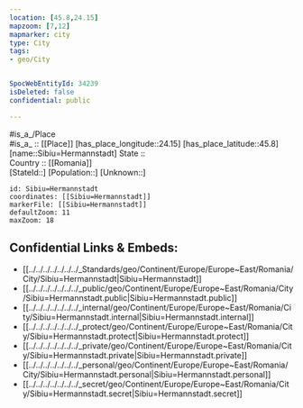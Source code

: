 ```yaml
---
location: [45.8,24.15] 
mapzoom: [7,12] 
mapmarker: city 
type: City
tags:
- geo/City


SpocWebEntityId: 34239
isDeleted: false
confidential: public

---
```

#is_a_/Place  
#is_a_ :: [[Place]] 
[has_place_longitude::24.15] 
[has_place_latitude::45.8] 
[name::Sibiu=Hermannstadt] 
State ::  
Country :: [[Romania]]  
[StateId::] 
[Population::] 
[Unknown::] 


```leaflet
id: Sibiu=Hermannstadt
coordinates: [[Sibiu=Hermannstadt]] 
markerFile: [[Sibiu=Hermannstadt]] 
defaultZoom: 11 
maxZoom: 18
```


## Confidential Links & Embeds: 
- [[../../../../../../../_Standards/geo/Continent/Europe/Europe~East/Romania/City/Sibiu=Hermannstadt|Sibiu=Hermannstadt]] 
- [[../../../../../../../_public/geo/Continent/Europe/Europe~East/Romania/City/Sibiu=Hermannstadt.public|Sibiu=Hermannstadt.public]] 
- [[../../../../../../../_internal/geo/Continent/Europe/Europe~East/Romania/City/Sibiu=Hermannstadt.internal|Sibiu=Hermannstadt.internal]] 
- [[../../../../../../../_protect/geo/Continent/Europe/Europe~East/Romania/City/Sibiu=Hermannstadt.protect|Sibiu=Hermannstadt.protect]] 
- [[../../../../../../../_private/geo/Continent/Europe/Europe~East/Romania/City/Sibiu=Hermannstadt.private|Sibiu=Hermannstadt.private]] 
- [[../../../../../../../_personal/geo/Continent/Europe/Europe~East/Romania/City/Sibiu=Hermannstadt.personal|Sibiu=Hermannstadt.personal]] 
- [[../../../../../../../_secret/geo/Continent/Europe/Europe~East/Romania/City/Sibiu=Hermannstadt.secret|Sibiu=Hermannstadt.secret]] 
